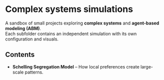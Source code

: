 # Complex systems simulations

A sandbox of small projects exploring **complex systems** and **agent-based modeling (ABM)**.  
Each subfolder contains an independent simulation with its own configuration and visuals.

## Contents
- **Schelling Segregation Model** – How local preferences create large-scale patterns.
